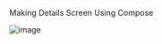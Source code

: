 Making Details Screen Using Compose

![image](https://github.com/user-attachments/assets/9cee02e1-0c5d-4147-820f-c5ab1308450d)
